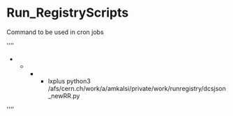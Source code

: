 # Run_RegistryScripts

Command to be used in cron jobs

''''
* * * * lxplus python3 /afs/cern.ch/work/a/amkalsi/private/work/runregistry/dcsjson_newRR.py

''''

